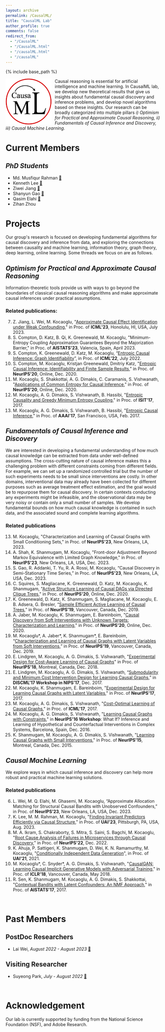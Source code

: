 ```yaml
---
layout: archive
permalink: /CausalML/
title: "CausalML Lab"
author_profile: true
comments: false
redirect_from: 
  - "/CausalML"
  - "/CausalML.html"
  - "/causalML.html"
  - "/causalML"
---
```




{% include base_path %}

<img align="left" src="/images/lablogo.png" width="150px" style="float:left; padding-right:10px"> Causal reasoning is essential for artificial intelligence and machine learning. In CausalML lab, we develop new theoretical results that give us insights about fundamental causal discovery and inference problems, and develop novel algorithms based on these insights. Our research can be broadly categorized into multiple pillars _i) Optimism for Practical and Approximate Causal Reasoning, ii) Fundamentals of Causal Inference and Discovery, iii) Causal Machine Learning._

# Current Members
 
## *PhD Students*
- Md. Musfiqur Rahman [📄](https://sites.google.com/view/musfiqshohan/)
- Kenneth Lee [📄](https://kenneth-lee-ch.github.io/)
- Ziwei Jiang [📄](https://ziwei-jiang.github.io/)
- Shanyun Gao [📄](https://sites.google.com/view/shanyungao/home)
- Qasim Elahi [📄](https://qasimelahi.github.io/QasimElahi/)
- Zihan Zhou


# Projects
Our group's research is focused on developing fundamental algorithms for causal discovery and inference from data, and exploring the connections between causality and machine learning, information theory, graph theory, deep learning, online learning. Some threads we focus on are as follows. 

## *Optimism for Practical and Approximate Causal Reasoning*
Information-theoretic tools provide us with ways to go beyond the boundaries of classical causal reasoning algorithms and make approximate causal inferences under practical assumptions. 

### Related publications:
7. Z. Jiang, L. Wei, M. Kocaoglu, "[Approximate Causal Effect Identification under Weak Confounding](https://openreview.net/pdf?id=iRBKUnIjR2)," in Proc. of **ICML'23**, Honolulu, HI, USA, July 2023.
6. S. Compton, D. Katz, B. Qi, K. Greenewald, M. Kocaoglu, "Minimum-Entropy Coupling Approximation Guarantees Beyond the Majorization Barrier," in Proc. of **AISTATS'23**, Valencia, Spain, April 2023.
5. S. Compton, K. Greenewald, D. Katz, M. Kocaoglu, “[Entropic Causal Inference: Graph Identifiability](https://proceedings.mlr.press/v162/compton22a.html)”, in Proc. of **ICML’22**, July 2022.
4. S. Compton, M. Kocaoglu, Kristjan Greenewald, Dmitriy Katz, "[Entropic Causal Inference: Identifiability and Finite Sample Results](https://proceedings.neurips.cc/paper/2020/hash/a979ca2444b34449a2c80b012749e9cd-Abstract.html)," in Proc. of **NeurIPS'20**, Online, Dec. 2020.  
3. M. Kocaoglu, S. Shakkottai, A. G. Dimakis, C. Caramanis, S. Vishwanath, "[Applications of Common Entropy for Causal Inference](https://proceedings.neurips.cc/paper/2020/hash/cae7115f44837c806c9b23ed00a1a28a-Abstract.html)," in Proc. of **NeurIPS'20**, Online, Dec. 2020.
2. M. Kocaoglu, A. G. Dimakis, S. Vishwanath, B. Hassibi, "[Entropic Causality and Greedy Minimum Entropy Coupling](https://ieeexplore.ieee.org/document/8006772)," in Proc. of **ISIT'17**, 2017.  
1. M. Kocaoglu, A. G. Dimakis, S. Vishwanath, B. Hassibi, "[Entropic Causal Inference](https://aaai.org/ocs/index.php/AAAI/AAAI17/paper/view/14218)," in Proc. of **AAAI'17**, San Francisco, USA, Feb. 2017.  

## *Fundamentals of Causal Inference and Discovery*
We are interested in developing a fundamental understanding of how much causal knowledge can be extracted from data under well-defined assumptions. The cross-cutting nature of causal inference makes this a challenging problem with different constraints coming from different fields. For example, we can set up a randomized controlled trial but the number of such experiments needs to be small since interventions are costly.  In other domains, interventional data may already have been collected for different purposes such as average treatment effect estimation, and the goal would be to repurpose them for causal discovery. In certain contexts conducting any experiments might be infeasible, and the observational data may be very noisy or contain only a small number of samples. We develop fundamental bounds on how much causal knowledge is contained in such data, and the associated sound and complete learning algorithms. 

### Related publications
13. M. Kocaoglu, "Characterization and Learning of Causal Graphs with Small Conditioning Sets," in Proc. of **NeurIPS'23**, New Orleans, LA, 2023.
12. A. Shah, K. Shanmugam, M. Kocaoglu, "Front-door Adjustment Beyond Markov Equivalence with Limited Graph Knowledge," in Proc. of **NeurIPS'23**, New Orleans, LA, USA, Dec. 2023.
11. S. Gao, R. Addanki, T. Yu, R. A. Rossi, M. Kocaoglu, “Causal Discovery in Semi-Stationary Time Series,” in Proc. of **NeurIPS'23**, New Orleans, LA, USA, Dec. 2023.
10. C. Squires, S. Magliacane, K. Greenewald, D. Katz, M. Kocaoglu, K. Shanmugam, "[Active Structure Learning of Causal DAGs via Directed Clique Trees](https://proceedings.neurips.cc/paper/2020/hash/f57bd0a58e953e5c43cd4a4e5af46138-Abstract.html)," in Proc. of **NeurIPS'20**, Online, Dec. 2020.  
9. K. Greenewald, D. Katz, K. Shanmugam, S. Magliacane, M. Kocaoglu, E. B. Adsera, G. Bresler, “[Sample Efficient Active Learning of Causal Trees](https://papers.nips.cc/paper/2019/hash/5ee5605917626676f6a285fa4c10f7b0-Abstract.html),” in Proc. of **NeurIPS'19**, Vancouver, Canada, Dec. 2019.
8. A. Jaber, M. Kocaoglu, K. Shanmugam, E. Bareinboim, "[Causal Discovery from Soft Interventions with Unknown Targets: Characterization and Learning](https://proceedings.neurips.cc/paper/2020/hash/6cd9313ed34ef58bad3fdd504355e72c-Abstract.html)," in Proc. of **NeurIPS'20**, Online, Dec. 2020.  
7. M. Kocaoglu\*, A. Jaber\*, K. Shanmugam\*, E. Bareinboim, “[Characterization and Learning of Causal Graphs with Latent Variables from Soft Interventions](https://docs.google.com/viewer?url=https://github.com/mkocaoglu/mkocaoglu.github.io/raw/master/files/NeurIPS_19__Characterization_and_Learning_of_Causal_Graphs_with_Latent_Variables_from_Soft_Interventions.pdf),” in Proc. of **NeurIPS'19**, Vancouver, Canada, Dec. 2019.
6. E. Lindgren, M. Kocaoglu, A. G. Dimakis, S. Vishwanath, "[Experimental Design for Cost-Aware Learning of Causal Graphs](http://papers.neurips.cc/paper/7774-experimental-design-for-cost-aware-learning-of-causal-graphs)" in Proc. of **NeurIPS'18**, Montreal, Canada, Dec. 2018.  
5. E. Lindgren, M. Kocaoglu, A. G. Dimakis, S. Vishwanath, “[Submodularity and Minimum Cost Intervention Design for Learning Causal Graphs](http://www.discml.cc/),” in **DISCML’17 Workshop in NIPS’17**, Dec. 2017.  
4. M. Kocaoglu, K. Shanmugam, E. Bareinboim, "[Experimental Design for Learning Causal Graphs with Latent Variables](https://papers.nips.cc/paper/2017/hash/291d43c696d8c3704cdbe0a72ade5f6c-Abstract.html)," in Proc. of **NeurIPS'17**, 2017.  
3. M. Kocaoglu, A. G. Dimakis, S. Vishwanath, "[Cost-Optimal Learning of Causal Graphs](http://proceedings.mlr.press/v70/kocaoglu17a.html)," in Proc. of **ICML'17**, 2017.  
2. M. Kocaoglu, A. G. Dimakis, S. Vishwanath, "[Learning Causal Graphs with Constraints](https://drive.google.com/file/d/0B6FCKgrwBmezQkZzVHZOLS1STkU)," in **NeurIPS'16 Workshop**: What If? Inference and Learning of Hypothetical and Counterfactual Interventions in Complex Systems, Barcelona, Spain, Dec. 2016.  
1. K. Shanmugam, M. Kocaoglu, A. G. Dimakis, S. Vishwanath, "[Learning Causal Graphs with Small Interventions](https://proceedings.neurips.cc/paper/2015/hash/b865367fc4c0845c0682bd466e6ebf4c-Abstract.html)," in Proc. of **NeurIPS'15**, Montreal, Canada, Dec. 2015.  


## *Causal Machine Learning*
We explore ways in which causal inference and discovery can help more robust and practical machine learning solutions. 
### Related publications
6. L. Wei, M. Q. Elahi, M. Ghasemi, M. Kocaoglu, “Approximate Allocation Matching for Structural Causal Bandits with Unobserved Confounders,” in Proc. of **NeurIPS’23**, New Orleans, LA, USA, Dec. 2023.
5. K. Lee, M. M. Rahman, M. Kocaoglu, "[Finding Invariant Predictors Efficiently via Causal Structure](https://proceedings.mlr.press/v216/lee23a.html)," in Proc. of **UAI'23**, Pittsburgh, PA, USA, Aug. 2023.
4. M. A. Ikram, S. Chakraborty, S. Mitra, S. Saini, S. Bagchi, M. Kocaoglu, "[Root Cause Analysis of Failures in Microservices through Causal Discovery](https://openreview.net/pdf?id=weoLjoYFvXY)," in Proc. of **NeurIPS'22**, Dec. 2022.
3. K. Ahuja, P. Sattigeri, K. Shanmugam, D. Wei, K. N. Ramamurthy, M. Kocaoglu, "[Conditionally Independent Data Generation](https://www.auai.org/uai2021/pdf/uai2021.768.pdf)", in Proc. of **UAI'21**, 2021.  
2. M. Kocaoglu\*, C. Snyder\*, A. G. Dimakis, S. Vishwanath, "[CausalGAN: Learning Causal Implicit Generative Models with Adversarial Training](https://openreview.net/forum?id=BJE-4xW0W)," in Proc. of **ICLR'18**, Vancouver, Canada,  May 2018.  
1. R. Sen, K. Shanmugam, M. Kocaoglu, A. G. Dimakis, S. Shakkottai, "[Contextual Bandits with Latent Confounders: An NMF Approach](http://proceedings.mlr.press/v54/sen17a.html)," in Proc. of **AISTATS'17**, 2017.  

<br/>

# Past Members

## PostDoc Researchers
- Lai Wei, *August 2022 - August 2023* [📄](https://openreview.net/profile?id=~Lai_Wei5) 
  
## Visiting Researcher
- Suyeong Park, *July - August 2022* [📄](https://euphoria0-0.github.io/tabs/about/)

<br/>

# Acknowledgement
Our lab is currently supported by funding from the National Science Foundation (NSF), and Adobe Research. 
